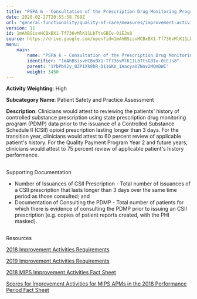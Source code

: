 ```yaml
---
title: "PSPA 6 - Consultation of the Prescription Drug Monitoring Program"
date: 2020-02-27T20:55:58.769Z
url: "general-functionality/quality-of-care/measures/improvement-activities-measures/2018-improvement-acti_5.html"
version: 11
id: 1mAhBSisvHCBxBX1-Tf736vMlK11LbTtsGBIv-0iEJs8
source: https://drive.google.com/open?id=1mAhBSisvHCBxBX1-Tf736vMlK11LbTtsGBIv-0iEJs8
menu:
    main:
        name: "PSPA 6 - Consultation of the Prescription Drug Monitoring Program"
        identifier: "1mAhBSisvHCBxBX1-Tf736vMlK11LbTtsGBIv-0iEJs8"
        parent: "1YbPb92y_0ZPiXk8hR-D11GKV_1AacyaOZNnv2MQmDWI"
        weight: 3450
---
```









**Activity Weighting**: High

**Subcategory Name**: Patient Safety and Practice Assessment

**Description**: Clinicians would attest to reviewing the patients' history of controlled substance prescription using state prescription drug monitoring program (PDMP) data prior to the issuance of a Controlled Substance Schedule II (CSII) opioid prescription lasting longer than 3 days. For the transition year, clinicians would attest to 60 percent review of applicable patient's history. For the Quality Payment Program Year 2 and future years, clinicians would attest to 75 percent review of applicable patient's history performance.







## 

Supporting Documentation

* Number of Issuances of CSII Prescription - Total number of issuances of a CSII prescription that lasts longer than 3 days over the same time period as those consulted; and 
* Documentation of Consulting the PDMP - Total number of patients for which there is evidence of consulting the PDMP prior to issuing an CSII prescription (e.g. copies of patient reports created, with the PHI masked).







## 

Resources

[2018 Improvement Activities Requirements](https://qpp.cms.gov/mips/improvement-activities?py=2018)

[2019 Improvement Activities Requirements](https://qpp.cms.gov/mips/improvement-activities?py=2019)

[2018 MIPS Improvement Activities Fact Sheet](https://qpp.cms.gov/resource/2018%20MIPS%20Improvement%20Activities%20Fact%20Sheet)

[Scores for Improvement Activities for MIPS APMs in the 2018 Performance Period Fact Sheet](https://qpp.cms.gov/resource/2018%20MIPS%20APMs%20improvement%20Activities%20scores%20fact%20sheet)

